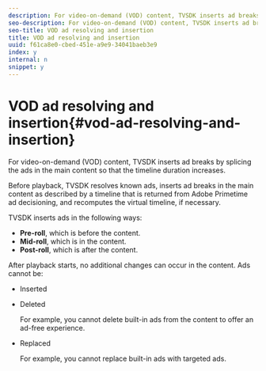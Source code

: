 ```yaml
---
description: For video-on-demand (VOD) content, TVSDK inserts ad breaks by splicing the ads in the main content so that the timeline duration increases.
seo-description: For video-on-demand (VOD) content, TVSDK inserts ad breaks by splicing the ads in the main content so that the timeline duration increases.
seo-title: VOD ad resolving and insertion
title: VOD ad resolving and insertion
uuid: f61ca8e0-cbed-451e-a9e9-34041baeb3e9
index: y
internal: n
snippet: y
---
```


# VOD ad resolving and insertion{#vod-ad-resolving-and-insertion}

For video-on-demand (VOD) content, TVSDK inserts ad breaks by splicing the ads in the main content so that the timeline duration increases.

Before playback, TVSDK resolves known ads, inserts ad breaks in the main content as described by a timeline that is returned from Adobe Primetime ad decisioning, and recomputes the virtual timeline, if necessary.

TVSDK inserts ads in the following ways:

* **Pre-roll**, which is before the content. 
* **Mid-roll**, which is in the content. 
* **Post-roll**, which is after the content.

After playback starts,  no additional changes can occur in the content. Ads cannot be:

* Inserted 
* Deleted

  For example, you cannot delete built-in ads from the content to offer an ad-free experience. 
* Replaced

  For example, you cannot replace built-in ads with targeted ads.

